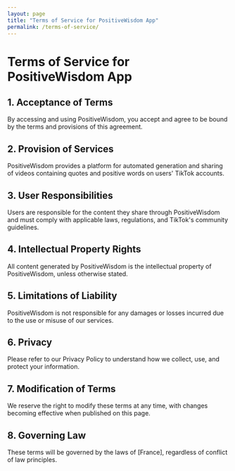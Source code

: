 ```yaml
---
layout: page
title: "Terms of Service for PositiveWisdom App"
permalink: /terms-of-service/
---
```


# Terms of Service for PositiveWisdom App

## 1. Acceptance of Terms
By accessing and using PositiveWisdom, you accept and agree to be bound by the terms and provisions of this agreement.

## 2. Provision of Services
PositiveWisdom provides a platform for automated generation and sharing of videos containing quotes and positive words on users' TikTok accounts.

## 3. User Responsibilities
Users are responsible for the content they share through PositiveWisdom and must comply with applicable laws, regulations, and TikTok's community guidelines.

## 4. Intellectual Property Rights
All content generated by PositiveWisdom is the intellectual property of PositiveWisdom, unless otherwise stated.

## 5. Limitations of Liability
PositiveWisdom is not responsible for any damages or losses incurred due to the use or misuse of our services.

## 6. Privacy
Please refer to our Privacy Policy to understand how we collect, use, and protect your information.

## 7. Modification of Terms
We reserve the right to modify these terms at any time, with changes becoming effective when published on this page.

## 8. Governing Law
These terms will be governed by the laws of [France], regardless of conflict of law principles.
